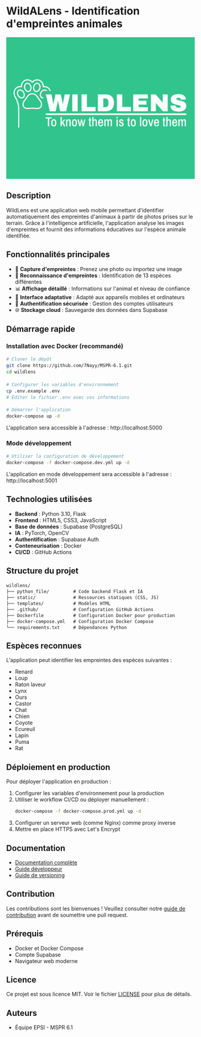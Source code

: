 # WildALens - Identification d'empreintes animales

![WildAware Logo](static/Design/wildaware-high-resolution-color-logo.png)

## Description

WildLens est une application web mobile permettant d'identifier automatiquement des empreintes d'animaux à partir de photos prises sur le terrain. Grâce à l'intelligence artificielle, l'application analyse les images d'empreintes et fournit des informations éducatives sur l'espèce animale identifiée.


## Fonctionnalités principales

- 📸 **Capture d'empreintes** : Prenez une photo ou importez une image
- 🐾 **Reconnaissance d'empreintes** : Identification de 13 espèces différentes
- 📊 **Affichage détaillé** : Informations sur l'animal et niveau de confiance
- 📱 **Interface adaptative** : Adapté aux appareils mobiles et ordinateurs
- 🔐 **Authentification sécurisée** : Gestion des comptes utilisateurs
- 🌐 **Stockage cloud** : Sauvegarde des données dans Supabase

## Démarrage rapide

### Installation avec Docker (recommandé)

```bash
# Cloner le dépôt
git clone https://github.com/7Nayy/MSPR-6.1.git
cd wildlens

# Configurer les variables d'environnement
cp .env.example .env
# Éditer le fichier .env avec vos informations

# Démarrer l'application
docker-compose up -d
```

L'application sera accessible à l'adresse : http://localhost:5000

### Mode développement

```bash
# Utiliser la configuration de développement
docker-compose -f docker-compose.dev.yml up -d
```

L'application en mode développement sera accessible à l'adresse : http://localhost:5001


## Technologies utilisées

- **Backend** : Python 3.10, Flask
- **Frontend** : HTML5, CSS3, JavaScript
- **Base de données** : Supabase (PostgreSQL)
- **IA** : PyTorch, OpenCV
- **Authentification** : Supabase Auth
- **Conteneurisation** : Docker
- **CI/CD** : GitHub Actions

## Structure du projet

```
wildlens/
├── python_file/         # Code backend Flask et IA
├── static/              # Ressources statiques (CSS, JS)
├── templates/           # Modèles HTML
├── .github/             # Configuration GitHub Actions
├── Dockerfile           # Configuration Docker pour production
├── docker-compose.yml   # Configuration Docker Compose
└── requirements.txt     # Dépendances Python
```

## Espèces reconnues

L'application peut identifier les empreintes des espèces suivantes :
- Renard
- Loup
- Raton laveur
- Lynx
- Ours
- Castor
- Chat
- Chien
- Coyote
- Ecureuil
- Lapin
- Puma
- Rat

## Déploiement en production

Pour déployer l'application en production :

1. Configurer les variables d'environnement pour la production
2. Utiliser le workflow CI/CD ou déployer manuellement :
   ```bash
   docker-compose -f docker-compose.prod.yml up -d
   ```
3. Configurer un serveur web (comme Nginx) comme proxy inverse
4. Mettre en place HTTPS avec Let's Encrypt

## Documentation

- [Documentation complète](docs/DOCUMENTATION.md)
- [Guide développeur](docs/GUIDE-DEV.md)
- [Guide de versioning](docs/VERSIONING.md)

## Contribution

Les contributions sont les bienvenues ! Veuillez consulter notre [guide de contribution](docs/CONTRIBUTING.md) avant de soumettre une pull request.

## Prérequis

- Docker et Docker Compose
- Compte Supabase
- Navigateur web moderne

## Licence

Ce projet est sous licence MIT. Voir le fichier [LICENSE](LICENSE) pour plus de détails.

## Auteurs

- Équipe EPSI - MSPR 6.1
